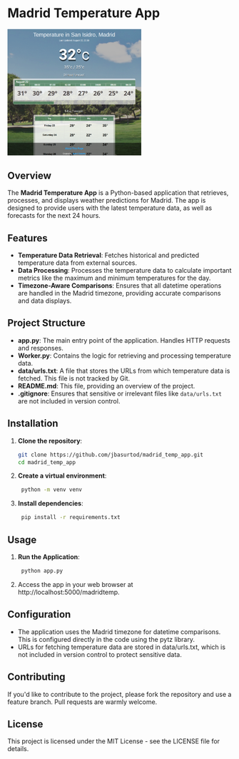 # Madrid Temperature App

<img src="https://github.com/jbasurtod/madrid_temp_app/blob/main/img/live_app.png" width="300" />

## Overview

The **Madrid Temperature App** is a Python-based application that retrieves, processes, and displays weather predictions for Madrid. The app is designed to provide users with the latest temperature data, as well as forecasts for the next 24 hours.

## Features

- **Temperature Data Retrieval**: Fetches historical and predicted temperature data from external sources.
- **Data Processing**: Processes the temperature data to calculate important metrics like the maximum and minimum temperatures for the day.
- **Timezone-Aware Comparisons**: Ensures that all datetime operations are handled in the Madrid timezone, providing accurate comparisons and data displays.

## Project Structure

- **app.py**: The main entry point of the application. Handles HTTP requests and responses.
- **Worker.py**: Contains the logic for retrieving and processing temperature data.
- **data/urls.txt**: A file that stores the URLs from which temperature data is fetched. This file is not tracked by Git.
- **README.md**: This file, providing an overview of the project.
- **.gitignore**: Ensures that sensitive or irrelevant files like `data/urls.txt` are not included in version control.

## Installation

1. **Clone the repository**:
   ```bash
   git clone https://github.com/jbasurtod/madrid_temp_app.git
   cd madrid_temp_app
   ```

2. **Create a virtual environment**:
   ```bash
    python -m venv venv
    ```

3. **Install dependencies**:
   ```bash
    pip install -r requirements.txt
    ```

## Usage

1. **Run the Application**:
   ```bash
    python app.py
    ```
2. Access the app in your web browser at http://localhost:5000/madridtemp.

## Configuration
- The application uses the Madrid timezone for datetime comparisons. This is configured directly in the code using the pytz library.
- URLs for fetching temperature data are stored in data/urls.txt, which is not included in version control to protect sensitive data.

## Contributing
If you'd like to contribute to the project, please fork the repository and use a feature branch. Pull requests are warmly welcome.

## License
This project is licensed under the MIT License - see the LICENSE file for details.